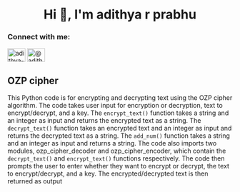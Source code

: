 <h1 align="center">Hi 👋, I'm adithya r prabhu</h1>
<h3 align="left">Connect with me:</h3>
<p align="left">
<a href="https://linkedin.com/in/adithya-r-prabhu" target="blank"><img align="center" src="https://raw.githubusercontent.com/rahuldkjain/github-profile-readme-generator/master/src/images/icons/Social/linked-in-alt.svg" alt="adithya-r-prabhu" height="30" width="40" /></a>
<a href="https://www.youtube.com/c/@adithyarprabhu" target="blank"><img align="center" src="https://raw.githubusercontent.com/rahuldkjain/github-profile-readme-generator/master/src/images/icons/Social/youtube.svg" alt="@adithyarprabhu" height="30" width="40" /></a>
</p>

## OZP cipher
This Python code is for encrypting and decrypting text using the OZP cipher algorithm. The code takes user input for encryption or decryption, text to encrypt/decrypt, and a key. The `encrypt_text()` function takes a string and an integer as input and returns the encrypted text as a string. The `decrypt_text()` function takes an encrypted text and an integer as input and returns the decrypted text as a string. The `add_num()` function takes a string and an integer as input and returns a string. The code also imports two modules, ozp_cipher_decoder and ozp_cipher_encoder, which contain the `decrypt_text()` and `encrypt_text()` functions respectively. The code then prompts the user to enter whether they want to encrypt or decrypt, the text to encrypt/decrypt, and a key. The encrypted/decrypted text is then returned as output